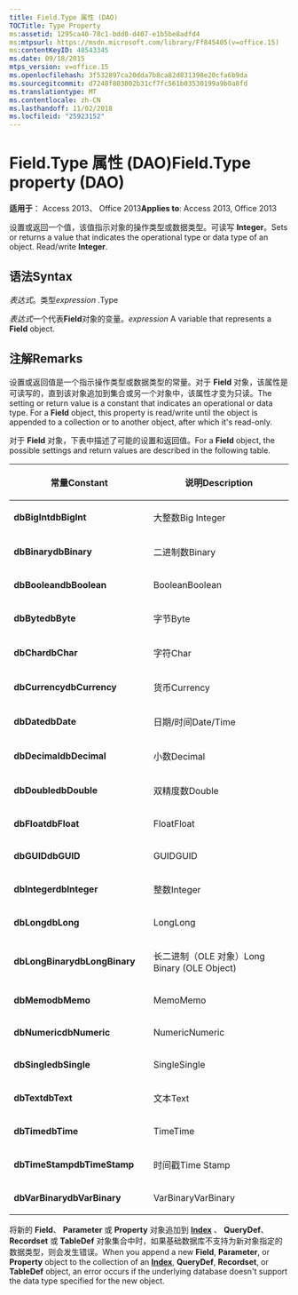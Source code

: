 ```yaml
---
title: Field.Type 属性 (DAO)
TOCTitle: Type Property
ms:assetid: 1295ca40-78c1-bdd0-d407-e1b5be8adfd4
ms:mtpsurl: https://msdn.microsoft.com/library/Ff845405(v=office.15)
ms:contentKeyID: 48543345
ms.date: 09/18/2015
mtps_version: v=office.15
ms.openlocfilehash: 3f532897ca20dda7b8ca82d831398e20cfa6b9da
ms.sourcegitcommit: d7248f803002b31cf7fc561b03530199a9b0a8fd
ms.translationtype: MT
ms.contentlocale: zh-CN
ms.lasthandoff: 11/02/2018
ms.locfileid: "25923152"
---
```

# <a name="fieldtype-property-dao"></a><span data-ttu-id="59ece-102">Field.Type 属性 (DAO)</span><span class="sxs-lookup"><span data-stu-id="59ece-102">Field.Type property (DAO)</span></span>


<span data-ttu-id="59ece-103">**适用于**： Access 2013、 Office 2013</span><span class="sxs-lookup"><span data-stu-id="59ece-103">**Applies to**: Access 2013, Office 2013</span></span>

<span data-ttu-id="59ece-p101">设置或返回一个值，该值指示对象的操作类型或数据类型。可读写 **Integer**。</span><span class="sxs-lookup"><span data-stu-id="59ece-p101">Sets or returns a value that indicates the operational type or data type of an object. Read/write **Integer**.</span></span>

## <a name="syntax"></a><span data-ttu-id="59ece-106">语法</span><span class="sxs-lookup"><span data-stu-id="59ece-106">Syntax</span></span>

<span data-ttu-id="59ece-107">*表达式*。类型</span><span class="sxs-lookup"><span data-stu-id="59ece-107">*expression* .Type</span></span>

<span data-ttu-id="59ece-108">*表达式*一个代表**Field**对象的变量。</span><span class="sxs-lookup"><span data-stu-id="59ece-108">*expression* A variable that represents a **Field** object.</span></span>

## <a name="remarks"></a><span data-ttu-id="59ece-109">注解</span><span class="sxs-lookup"><span data-stu-id="59ece-109">Remarks</span></span>

<span data-ttu-id="59ece-p102">设置或返回值是一个指示操作类型或数据类型的常量。对于 **Field** 对象，该属性是可读写的，直到该对象追加到集合或另一个对象中，该属性才变为只读。</span><span class="sxs-lookup"><span data-stu-id="59ece-p102">The setting or return value is a constant that indicates an operational or data type. For a **Field** object, this property is read/write until the object is appended to a collection or to another object, after which it's read-only.</span></span>

<span data-ttu-id="59ece-112">对于 **Field** 对象，下表中描述了可能的设置和返回值。</span><span class="sxs-lookup"><span data-stu-id="59ece-112">For a **Field** object, the possible settings and return values are described in the following table.</span></span>

<table>
<colgroup>
<col style="width: 50%" />
<col style="width: 50%" />
</colgroup>
<thead>
<tr class="header">
<th><p><span data-ttu-id="59ece-113">常量</span><span class="sxs-lookup"><span data-stu-id="59ece-113">Constant</span></span></p></th>
<th><p><span data-ttu-id="59ece-114">说明</span><span class="sxs-lookup"><span data-stu-id="59ece-114">Description</span></span></p></th>
</tr>
</thead>
<tbody>
<tr class="odd">
<td><p><span data-ttu-id="59ece-115"><strong>dbBigInt</strong></span><span class="sxs-lookup"><span data-stu-id="59ece-115"><strong>dbBigInt</strong></span></span></p></td>
<td><p><span data-ttu-id="59ece-116">大整数</span><span class="sxs-lookup"><span data-stu-id="59ece-116">Big Integer</span></span></p></td>
</tr>
<tr class="even">
<td><p><span data-ttu-id="59ece-117"><strong>dbBinary</strong></span><span class="sxs-lookup"><span data-stu-id="59ece-117"><strong>dbBinary</strong></span></span></p></td>
<td><p><span data-ttu-id="59ece-118">二进制数</span><span class="sxs-lookup"><span data-stu-id="59ece-118">Binary</span></span></p></td>
</tr>
<tr class="odd">
<td><p><span data-ttu-id="59ece-119"><strong>dbBoolean</strong></span><span class="sxs-lookup"><span data-stu-id="59ece-119"><strong>dbBoolean</strong></span></span></p></td>
<td><p><span data-ttu-id="59ece-120">Boolean</span><span class="sxs-lookup"><span data-stu-id="59ece-120">Boolean</span></span></p></td>
</tr>
<tr class="even">
<td><p><span data-ttu-id="59ece-121"><strong>dbByte</strong></span><span class="sxs-lookup"><span data-stu-id="59ece-121"><strong>dbByte</strong></span></span></p></td>
<td><p><span data-ttu-id="59ece-122">字节</span><span class="sxs-lookup"><span data-stu-id="59ece-122">Byte</span></span></p></td>
</tr>
<tr class="odd">
<td><p><span data-ttu-id="59ece-123"><strong>dbChar</strong></span><span class="sxs-lookup"><span data-stu-id="59ece-123"><strong>dbChar</strong></span></span></p></td>
<td><p><span data-ttu-id="59ece-124">字符</span><span class="sxs-lookup"><span data-stu-id="59ece-124">Char</span></span></p></td>
</tr>
<tr class="even">
<td><p><span data-ttu-id="59ece-125"><strong>dbCurrency</strong></span><span class="sxs-lookup"><span data-stu-id="59ece-125"><strong>dbCurrency</strong></span></span></p></td>
<td><p><span data-ttu-id="59ece-126">货币</span><span class="sxs-lookup"><span data-stu-id="59ece-126">Currency</span></span></p></td>
</tr>
<tr class="odd">
<td><p><span data-ttu-id="59ece-127"><strong>dbDate</strong></span><span class="sxs-lookup"><span data-stu-id="59ece-127"><strong>dbDate</strong></span></span></p></td>
<td><p><span data-ttu-id="59ece-128">日期/时间</span><span class="sxs-lookup"><span data-stu-id="59ece-128">Date/Time</span></span></p></td>
</tr>
<tr class="even">
<td><p><span data-ttu-id="59ece-129"><strong>dbDecimal</strong></span><span class="sxs-lookup"><span data-stu-id="59ece-129"><strong>dbDecimal</strong></span></span></p></td>
<td><p><span data-ttu-id="59ece-130">小数</span><span class="sxs-lookup"><span data-stu-id="59ece-130">Decimal</span></span></p></td>
</tr>
<tr class="odd">
<td><p><span data-ttu-id="59ece-131"><strong>dbDouble</strong></span><span class="sxs-lookup"><span data-stu-id="59ece-131"><strong>dbDouble</strong></span></span></p></td>
<td><p><span data-ttu-id="59ece-132">双精度数</span><span class="sxs-lookup"><span data-stu-id="59ece-132">Double</span></span></p></td>
</tr>
<tr class="even">
<td><p><span data-ttu-id="59ece-133"><strong>dbFloat</strong></span><span class="sxs-lookup"><span data-stu-id="59ece-133"><strong>dbFloat</strong></span></span></p></td>
<td><p><span data-ttu-id="59ece-134">Float</span><span class="sxs-lookup"><span data-stu-id="59ece-134">Float</span></span></p></td>
</tr>
<tr class="odd">
<td><p><span data-ttu-id="59ece-135"><strong>dbGUID</strong></span><span class="sxs-lookup"><span data-stu-id="59ece-135"><strong>dbGUID</strong></span></span></p></td>
<td><p><span data-ttu-id="59ece-136">GUID</span><span class="sxs-lookup"><span data-stu-id="59ece-136">GUID</span></span></p></td>
</tr>
<tr class="even">
<td><p><span data-ttu-id="59ece-137"><strong>dbInteger</strong></span><span class="sxs-lookup"><span data-stu-id="59ece-137"><strong>dbInteger</strong></span></span></p></td>
<td><p><span data-ttu-id="59ece-138">整数</span><span class="sxs-lookup"><span data-stu-id="59ece-138">Integer</span></span></p></td>
</tr>
<tr class="odd">
<td><p><span data-ttu-id="59ece-139"><strong>dbLong</strong></span><span class="sxs-lookup"><span data-stu-id="59ece-139"><strong>dbLong</strong></span></span></p></td>
<td><p><span data-ttu-id="59ece-140">Long</span><span class="sxs-lookup"><span data-stu-id="59ece-140">Long</span></span></p></td>
</tr>
<tr class="even">
<td><p><span data-ttu-id="59ece-141"><strong>dbLongBinary</strong></span><span class="sxs-lookup"><span data-stu-id="59ece-141"><strong>dbLongBinary</strong></span></span></p></td>
<td><p><span data-ttu-id="59ece-142">长二进制（OLE 对象）</span><span class="sxs-lookup"><span data-stu-id="59ece-142">Long Binary (OLE Object)</span></span></p></td>
</tr>
<tr class="odd">
<td><p><span data-ttu-id="59ece-143"><strong>dbMemo</strong></span><span class="sxs-lookup"><span data-stu-id="59ece-143"><strong>dbMemo</strong></span></span></p></td>
<td><p><span data-ttu-id="59ece-144">Memo</span><span class="sxs-lookup"><span data-stu-id="59ece-144">Memo</span></span></p></td>
</tr>
<tr class="even">
<td><p><span data-ttu-id="59ece-145"><strong>dbNumeric</strong></span><span class="sxs-lookup"><span data-stu-id="59ece-145"><strong>dbNumeric</strong></span></span></p></td>
<td><p><span data-ttu-id="59ece-146">Numeric</span><span class="sxs-lookup"><span data-stu-id="59ece-146">Numeric</span></span></p></td>
</tr>
<tr class="odd">
<td><p><span data-ttu-id="59ece-147"><strong>dbSingle</strong></span><span class="sxs-lookup"><span data-stu-id="59ece-147"><strong>dbSingle</strong></span></span></p></td>
<td><p><span data-ttu-id="59ece-148">Single</span><span class="sxs-lookup"><span data-stu-id="59ece-148">Single</span></span></p></td>
</tr>
<tr class="even">
<td><p><span data-ttu-id="59ece-149"><strong>dbText</strong></span><span class="sxs-lookup"><span data-stu-id="59ece-149"><strong>dbText</strong></span></span></p></td>
<td><p><span data-ttu-id="59ece-150">文本</span><span class="sxs-lookup"><span data-stu-id="59ece-150">Text</span></span></p></td>
</tr>
<tr class="odd">
<td><p><span data-ttu-id="59ece-151"><strong>dbTime</strong></span><span class="sxs-lookup"><span data-stu-id="59ece-151"><strong>dbTime</strong></span></span></p></td>
<td><p><span data-ttu-id="59ece-152">Time</span><span class="sxs-lookup"><span data-stu-id="59ece-152">Time</span></span></p></td>
</tr>
<tr class="even">
<td><p><span data-ttu-id="59ece-153"><strong>dbTimeStamp</strong></span><span class="sxs-lookup"><span data-stu-id="59ece-153"><strong>dbTimeStamp</strong></span></span></p></td>
<td><p><span data-ttu-id="59ece-154">时间戳</span><span class="sxs-lookup"><span data-stu-id="59ece-154">Time Stamp</span></span></p></td>
</tr>
<tr class="odd">
<td><p><span data-ttu-id="59ece-155"><strong>dbVarBinary</strong></span><span class="sxs-lookup"><span data-stu-id="59ece-155"><strong>dbVarBinary</strong></span></span></p></td>
<td><p><span data-ttu-id="59ece-156">VarBinary</span><span class="sxs-lookup"><span data-stu-id="59ece-156">VarBinary</span></span></p></td>
</tr>
</tbody>
</table>


<span data-ttu-id="59ece-157">将新的 **Field**、 **Parameter** 或 **Property** 对象追加到 **[Index](index-object-dao.md)** 、 **QueryDef**、 **Recordset** 或 **TableDef** 对象集合中时，如果基础数据库不支持为新对象指定的数据类型，则会发生错误。</span><span class="sxs-lookup"><span data-stu-id="59ece-157">When you append a new **Field**, **Parameter**, or **Property** object to the collection of an **[Index](index-object-dao.md)**, **QueryDef**, **Recordset**, or **TableDef** object, an error occurs if the underlying database doesn't support the data type specified for the new object.</span></span>

